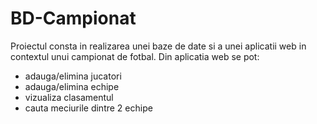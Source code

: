 # BD-Campionat
Proiectul consta in realizarea unei baze de date si a unei aplicatii web in contextul unui campionat de fotbal.
Din aplicatia web se pot:
- adauga/elimina jucatori
- adauga/elimina echipe
- vizualiza clasamentul
- cauta meciurile dintre 2 echipe
